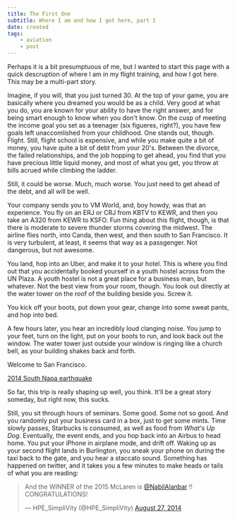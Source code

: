 ```yaml
---
title: The First One
subtitle: Where I am and how I got here, part I
date: created
tags: 
    - aviation
    - post
---
```

Perhaps it is a bit presumptuous of me, but I wanted to start this page with a quick descruption of where I am in my flight training, and how I got here. This may be a multi-part story.

Imagine, if you will, that you just turned 30. At the top of your game, you are basically where you dreamed you would be as a child. Very good at what you do, you are known for your ability to have the right answer, and for being smart enough to know when you don't know. On the cusp of meeting the income goal you set as a teenager (six figueres, right?), you have few goals left unaccomlished from your childhood. One stands out, though. Flight. Still, flight school is expensive, and while you make quite a bit of money, you have quite a bit of debt from your 20's. Between the divorce, the failed relationships, and the job hopping to get ahead, you find that you have precious little liquid money, and most of what you get, you throw at bills acrued while climbing the ladder. 

Still, it could be worse. Much, much worse. You just need to get ahead of the debt, and all will be well. 

Your company sends you to VM World, and, boy howdy, was that an experience. You fly on an ERJ or CRJ from KBTV to KEWR, and then you take an A320 from KEWR to KSFO. Fun thing about this flight, though, is that there is moderate to severe thunder storms covering the midwest. The airline flies north, into Canda, then west, and then south to San Francisco. It is very turbulent, at least, it seems that way as a passgenger. Not dangerous, but not awesome. 

You land, hop into an Uber, and make it to your hotel. This is where you find out that you accidentally booked yourself in a youth hostel across from the UN Plaza. A youth hostel is not a great place for a business man, but whatever. Not the best view from your room, though. You look out directly at the water tower on the roof of the building beside you. Screw it. 

You kick off your boots, put down your gear, change into some sweat pants, and hop into bed. 

A few hours later, you hear an incredibly loud clanging noise. You jump to your feet, turn on the light, put on your boots to run, and look back out the window. The water tower just outside your window is ringing like a church bell, as your building shakes back and forth. 

Welcome to San Francisco.

<a class="embedly-card" data-card-controls="0" data-card-theme="dark" href="https://en.wikipedia.org/wiki/2014_South_Napa_earthquake">2014 South Napa earthquake</a>
<script async src="//cdn.embedly.com/widgets/platform.js" charset="UTF-8"></script>

So far, this trip is really shaping up well, you think. It'll be a great story someday, but right now, this sucks.

Still, you sit through hours of seminars. Some good. Some not so good. And you randomly put your business card in a box, just to get some mints. Time slowly passes, Starbucks is consumed, as well as food from _What's Up Dog._ Eventually, the event ends, and you hop back into an Airbus to head home. You put your iPhone in airplane mode, and drift off. Waking up as your second flight lands in Burlington, you sneak your phone on during the taxi back to the gate, and you hear a staccato sound. Something has happened on twitter, and it takes you a few minutes to make heads or tails of what you are reading:

<blockquote class="twitter-tweet tw-align-center" data-lang="en" data-theme="light" data-link-color="#E81C4F"><p lang="en" dir="ltr">And the WINNER of the 2015 McLaren is <a href="https://twitter.com/NabilAlanbar?ref_src=twsrc%5Etfw">@NabilAlanbar</a> !! CONGRATULATIONS!</p>&mdash; HPE_SimpliVity (@HPE_SimpliVity) <a href="https://twitter.com/HPE_SimpliVity/status/504778182101577728?ref_src=twsrc%5Etfw">August 27, 2014</a></blockquote> <script async src="https://platform.twitter.com/widgets.js" charset="utf-8"></script>
